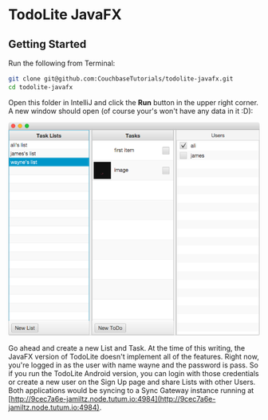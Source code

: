 # TodoLite JavaFX

## Getting Started

Run the following from Terminal:

```bash
git clone git@github.com:CouchbaseTutorials/todolite-javafx.git
cd todolite-javafx
```

Open this folder in IntelliJ and click the **Run** button in the upper right corner. A new window should open (of course your's won't have any data in it :D):

![](assets/preview.png)

Go ahead and create a new List and Task. At the time of this writing, the JavaFX version of TodoLite doesn't implement all of the features. Right now, you're logged in as the user with name wayne and the password is pass. So if you run the TodoLite Android version, you can login with those credentials or create a new user on the Sign Up page and share Lists with other Users. Both applications would be syncing to a Sync Gateway instance running at [http://9cec7a6e-jamiltz.node.tutum.io:4984](http://9cec7a6e-jamiltz.node.tutum.io:4984).